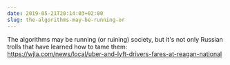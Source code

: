 ```yaml
---
date: 2019-05-21T20:14:03+02:00
slug: the-algorithms-may-be-running-or
---
```

The algorithms may be running (or ruining) society, but it's not only Russian trolls that have learned how to tame them: https://wjla.com/news/local/uber-and-lyft-drivers-fares-at-reagan-national

